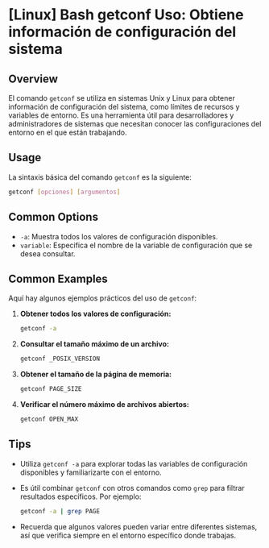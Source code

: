 # [Linux] Bash getconf Uso: Obtiene información de configuración del sistema

## Overview
El comando `getconf` se utiliza en sistemas Unix y Linux para obtener información de configuración del sistema, como límites de recursos y variables de entorno. Es una herramienta útil para desarrolladores y administradores de sistemas que necesitan conocer las configuraciones del entorno en el que están trabajando.

## Usage
La sintaxis básica del comando `getconf` es la siguiente:

```bash
getconf [opciones] [argumentos]
```

## Common Options
- `-a`: Muestra todos los valores de configuración disponibles.
- `variable`: Especifica el nombre de la variable de configuración que se desea consultar.

## Common Examples
Aquí hay algunos ejemplos prácticos del uso de `getconf`:

1. **Obtener todos los valores de configuración:**

   ```bash
   getconf -a
   ```

2. **Consultar el tamaño máximo de un archivo:**

   ```bash
   getconf _POSIX_VERSION
   ```

3. **Obtener el tamaño de la página de memoria:**

   ```bash
   getconf PAGE_SIZE
   ```

4. **Verificar el número máximo de archivos abiertos:**

   ```bash
   getconf OPEN_MAX
   ```

## Tips
- Utiliza `getconf -a` para explorar todas las variables de configuración disponibles y familiarizarte con el entorno.
- Es útil combinar `getconf` con otros comandos como `grep` para filtrar resultados específicos. Por ejemplo:

   ```bash
   getconf -a | grep PAGE
   ```

- Recuerda que algunos valores pueden variar entre diferentes sistemas, así que verifica siempre en el entorno específico donde trabajas.